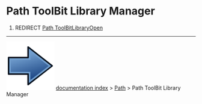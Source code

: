 # Path ToolBit Library Manager
1.  REDIRECT [Path ToolBitLibraryOpen](Path_ToolBitLibraryOpen.md)



---
![](images/Button_right.svg) [documentation index](../README.md) > [Path](Path_Workbench.md) > Path ToolBit Library Manager
